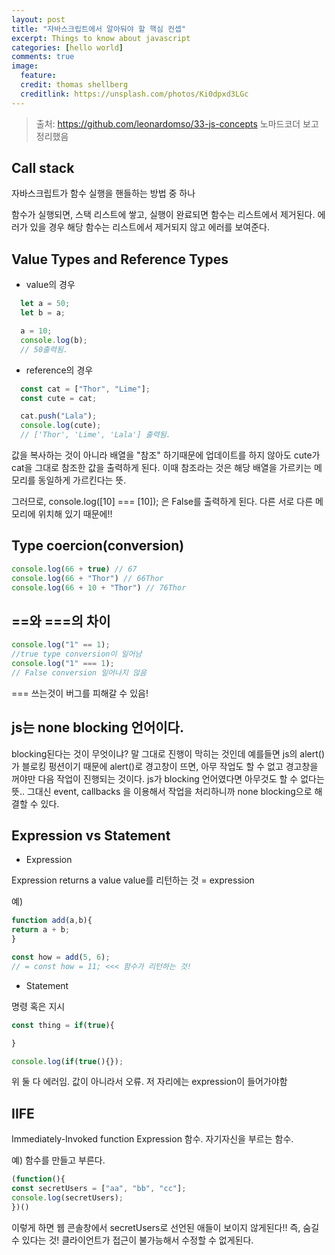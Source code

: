 ```yaml
---
layout: post
title: "자바스크립트에서 알아둬야 할 핵심 컨셉"
excerpt: Things to know about javascript
categories: [hello world]
comments: true
image:
  feature:
  credit: thomas shellberg
  creditlink: https://unsplash.com/photos/Ki0dpxd3LGc
---
```



>출처: https://github.com/leonardomso/33-js-concepts 노마드코더 보고 정리했음

## Call stack
자바스크립트가 함수 실행을 핸들하는 방법 중 하나

함수가 실행되면, 스택 리스트에 쌓고, 실행이 완료되면 함수는 리스트에서 제거된다. 에러가 있을 경우 해당 함수는 리스트에서 제거되지 않고 에러를 보여준다.


## Value Types and Reference Types

- value의 경우

```javascript
  let a = 50;
  let b = a;

  a = 10;
  console.log(b);
  // 50출력됨.

```

- reference의 경우
```javascript
  const cat = ["Thor", "Lime"];
  const cute = cat;

  cat.push("Lala");
  console.log(cute);
  // ['Thor', 'Lime', 'Lala'] 출력됨.
```

값을 복사하는 것이 아니라 배열을 "참조" 하기때문에 업데이트를 하지 않아도 cute가 cat을 그대로 참조한 값을 출력하게 된다. 이때 참조라는 것은 해당 배열을 가르키는 메모리를 동일하게 가르킨다는 뜻.

그러므로,
console.log([10] === [10]);
은 False를 출력하게 된다.
다른 서로 다른 메모리에 위치해 있기 때문에!!


## Type coercion(conversion)
```javascript
console.log(66 + true) // 67
console.log(66 + "Thor") // 66Thor
console.log(66 + 10 + "Thor") // 76Thor

```


## ==와 ===의 차이
```javascript
console.log("1" == 1);
//true type conversion이 일어남
console.log("1" === 1);
// False conversion 일어나지 않음
```
=== 쓰는것이 버그를 피해갈 수 있음!

## js는 none blocking 언어이다.

blocking된다는 것이 무엇이냐? 말 그대로 진행이 막히는 것인데
예를들면 js의 alert() 가 블로킹 펑션이기 때문에 alert()로 경고창이 뜨면, 아무 작업도 할 수 없고
경고창을 꺼야만 다음 작업이 진행되는 것이다.
js가 blocking 언어였다면 아무것도 할 수 없다는 뜻..
그대신 event, callbacks 을 이용해서 작업을 처리하니까 none blocking으로 해결할 수 있다.


## Expression vs Statement

- Expression

Expression returns a value
value를 리턴하는 것 = expression

예)
```javascript
function add(a,b){
return a + b;
}

const how = add(5, 6);
// = const how = 11; <<< 함수가 리턴하는 것!
```

- Statement

명령 혹은 지시

```javascript
const thing = if(true){

}

console.log(if(true(){});
````



위 둘 다 에러임. 값이 아니라서 오류.
저 자리에는 expression이 들어가야함

## IIFE

Immediately-Invoked function Expression
함수. 자기자신을 부르는 함수.

예) 함수를 만들고 부른다.
```javascript
(function(){
const secretUsers = ["aa", "bb", "cc"];
console.log(secretUsers);
})()
```

이렇게 하면 웹 콘솔창에서 secretUsers로 선언된 애들이 보이지 않게된다!! 즉, 숨길 수 있다는 것! 클라이언트가 접근이 불가능해서 수정할 수 없게된다.
